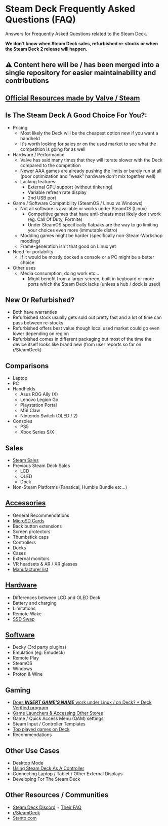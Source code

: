 # Steam Deck Frequently Asked Questions (FAQ)
Answers for Frequently Asked Questions related to the Steam Deck.

**We don't know when Steam Deck sales, refurbished re-stocks or when the Steam Deck 2 release will happen.**

## ⚠️ Content here will be / has been merged into a single repository for easier maintainability and contributions

## [Official Resources made by Valve / Steam](Official_Resources.md)

## Is The Steam Deck A Good Choice For You?:
- Pricing
    - Most likely the Deck will be the cheapest option new if you want a handheld
    - It's worth looking for sales or on the used market to see what the competition is going for as well
- Hardware / Performance
    - Valve has said many times that they will iterate slower with the Deck compared to the competition
    - Newer AAA games are already pushing the limits or barely run at all (poor optimization and "weak" hardware don't mix together well)
    - Lacking features:
        - External GPU support (without tinkering)
        - Variable refresh rate display
        - 2nd USB port
- Game / Software Compatibility (SteamOS / Linux vs Windows)
    - Not all software is available or works under SteamOS (Linux)
        - Competitive games that have anti-cheats most likely don't work (eg. Call Of Duty, Fortnite)
        - Under SteamOS specifically flatpaks are the way to go limiting your choices even more (immutable distro)
    - Modding games might be harder (specifically non-Steam-Workshop modding)
    - Frame-generation isn't that good on Linux yet
- Need for portability
    - If it would be mostly docked a console or a PC might be a better choice
- Other uses
    - Media consumption, doing work etc...
        - Might benefit from a larger screen, built in keyboard or more ports which the Steam Deck lacks (unless a hub / dock is used)

## New Or Refurbished?
- Both have warranties
- Refurbished stock usually gets sold out pretty fast and a lot of time can pass between re-stocks
- Refurbished offers best value though local used market could go even lower depending on region
- Refurbished comes in different packaging but most of the time the device itself looks like brand new (from user reports so far on r/SteamDeck)

## Comparisons
- Laptop
- PC
- Handhelds
    - Asus ROG Ally (X)
    - Lenovo Legion Go
    - Playstation Portal
    - MSI Claw
    - Nintendo Switch (OLED / 2)
- Consoles
    - PS5
    - Xbox Series S/X

## Sales
- [Steam Sales](https://steamdb.info/sales/history/)
- Previous Steam Deck Sales
    - LCD
    - OLED
    - Dock
- Non-Steam Platforms (Fanatical, Humble Bundle etc...)

## [Accessories](Accessories.md)
- General Recommendations
- [MicroSD Cards](https://hardware.steamdeck.guide/Markdown/Mods/Storage.html)
- Back button extensions
- Screen protectors
- Thumbstick caps
- Controllers
- Docks
- Cases
- External monitors
- VR headsets & AR / XR glasses
- [Manufacturer list](Accessories.md#manufacturer-list)

## [Hardware](https://hardware.steamdeck.guide)
- Differences between LCD and OLED Deck
- Battery and charging
- Limitations
- Remote Wake
- [SSD Swap](https://hardware.steamdeck.guide/Markdown/Mods/Storage.html)

## [Software](https://software.steamdeck.guide)
- Decky (3rd party plugins)
- Emulation (eg. Emudeck)
- Remote Play
- SteamOS
- Windows
- Proton & Wine

## Gaming
- [Does ***INSERT GAME'S NAME*** work under Linux / on Deck? + Deck Verified program](Gaming.md#game-compatibility)
- [Game Launchers & Accessing Other Stores](Gaming.md#game-launchers--accessing-other-stores)
- Game / Quick Access Menu (QAM) settings
- Steam Input / Controller Templates
- [Top played games on Deck](https://store.steampowered.com/charts/steamdecktopplayed)
- Recommendations

## Other Use Cases
- Desktop Mode
- [Using Steam Deck As A Controller](https://github.com/HelloThisIsFlo/Deckpad)
- Connecting Laptop / Tablet / Other External Displays
- Developing For The Steam Deck

## Other Resources / Communities
- [Steam Deck Discord](https://discord.com/invite/steamdeck) + [Their FAQ](https://bit.ly/steamdeckfaq)
- [r/SteamDeck](https://reddit.com/r/SteamDeck)
- [Stanto.com](https://www.stanto.com)
